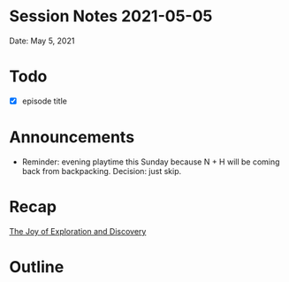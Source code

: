 # Session Notes 2021-05-05

Date: May 5, 2021

# Todo

- [x]  episode title

# Announcements

- Reminder: evening playtime this Sunday because N + H will be coming back from backpacking. Decision: just skip.

# Recap

[The Joy of Exploration and Discovery](../Adventure%20Log/The%20Joy%20of%20Exploration%20and%20Discovery.md) 

# Outline